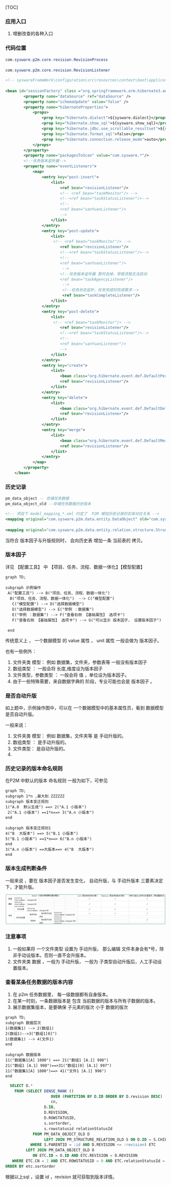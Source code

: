 [TOC]

### 应用入口

1.  增删改查的各种入口



### 代码位置

```java
com.sysware.p2m.core.revision.RevisionProcess

com.sysware.p2m.core.revision.RevisionListener

```



```xml
<!-- syswareFrameWork\configuration\src\resources\context\boot\application_core.xml -->

<bean id="sessionFactory" class ="org.springframework.orm.hibernate3.annotation.AnnotationSessionFactoryBean" >
        <property name="dataSource" ref="dataSource" />
        <property name="schemaUpdate" value="false" />
        <property name="hibernateProperties">
            <props>
                <prop key="hibernate.dialect">${sysware.dialect}</prop>
                <prop key="hibernate.show_sql">${sysware.show_sql}</prop>
                <prop key="hibernate.jdbc.use_scrollable_resultset">${sysware.jdbc.use_scrollable_resultset}</prop>
                <prop key="hibernate.format_sql">false</prop>
                <prop key="hibernate.connection.release_mode">auto</prop>
            </props>
        </property>
        <property name="packagesToScan" value="com.sysware.*"/>
        <!--任务版本监听器-->
        <property name="eventListeners">
            <map>
                <entry key="post-insert">
                    <list>
                        <ref bean="revisionListener"/>
                        <!-- <ref bean="taskMonitor"/> -->
                        <!--<ref bean="taskStatusListener"/>-->
                        <!--
                        <ref bean="sanYuanListener"/>
                        -->
                    </list>
                </entry>
                <entry key="post-update">
                    <list>
                     <!-- <ref bean="taskMonitor"/> -->
                        <ref bean="revisionListener"/>
                        <!--<ref bean="taskStatusListener"/>-->
                        <!--
                        <ref bean="sanYuanListener"/>
                         -->
                        <!--任务版本监听器 暂时去掉，导致流程无法启动
                        <ref bean="taskAgencyListener"/>
                         -->
                         <!--任务状态监听，任务完成时完成需求-->
                         <ref bean="taskCompleteListener"/>
                    </list>
                </entry>
                <entry key="post-delete">
                    <list>
                     <!-- <ref bean="taskMonitor"/> -->
                        <ref bean="revisionListener"/>
                        <!--<ref bean="taskStatusListener"/>-->
                        <!--
                        <ref bean="sanYuanListener"/>
                        -->
                    </list>
                </entry>
                <entry key="create">
                    <list>
                        <bean class="org.hibernate.event.def.DefaultPersistEventListener"/>
                        <ref bean="revisionListener"/>
                    </list>
                </entry>
                <entry key="delete">
                    <list>
                        <bean class="org.hibernate.event.def.DefaultDeleteEventListener"/>
                        <ref bean="revisionListener"/>
                    </list>
                </entry>
                <entry key="merge">
                    <list>
                        <bean class="org.hibernate.event.def.DefaultMergeEventListener"/>
                        <ref bean="revisionListener"/>
                    </list>
                </entry>
            </map>
        </property>
    </bean>

```





### 历史记录

```sql
pm_data_object -- 存储任务数据 
pm_data_object_old --存储任务数据历史版本
```

```xml
<!-- 项目下 model_mapping_*.xml 约定了  P2M 增加历史记录的实体对应关系 -->
<mapping original="com.sysware.p2m.data.entity.DataObject" old="com.sysware.p2m.data.entity.DataObjectOld"/>  

<mapping original="com.sysware.p2m.data.entity.relation.structure.StructureRelation" old="com.sysware.p2m.data.entity.relation.structure.StructureRelationOld"/>

```



当符合 版本因子与升版规则时， 会向历史表 增加一条 当前表的 拷贝。



### 版本因子

详见 【配置工具】 中 【项目、任务、流程、数据一体化】【模型配置】 

```mermaid
graph TD;

subgraph 示例操作
 A("配置工具") --> B("项目、任务、流程、数据一体化") 
  B("项目、任务、流程、数据一体化")  --> C("模型配置")
   C("模型配置") --> D("选择数据模型")
   D("选择数据模型") --> E("举例 ：数据集") 
   E("举例 ：数据集") --> F("查看右侧 【基础属性】 选项卡")
   F("查看右侧 【基础属性】 选项卡") --> G("可以显示 版本因子， 设置版本因子")
 
 end

```

传统意义上 ， 一个数据模型  的 value 属性 ， unit 属性 一般会做为 版本因子。

也有一些例外：

1. 文件夹类 模型： 例如 数据集，文件夹，参数表等 一般没有版本因子
2. 数组类型 ： 一般会将 长度,维度设为版本因子
3. 文件类型，参数类型 ： 一般会将 值 ，单位设为版本因子。
4. 由于一些特殊需要，来自数据字典的  阶段，专业可能也会是 版本因子 。



### 是否自动升版

如上题中，示例操作图中，可以在 一个数据模型中的基本属性页，看到 数据模型是否自动升版。



一般来说：

1. 文件夹类 模型： 例如 数据集，文件夹等 是 手动升版的。
2. 数组类型 ： 是手动升版的。
3. 文件类型： 是自动升版的。
4. 



### 历史记录的版本命名规则



在P2M 中默认的版本 命名规则 一般为如下，可参见 

```mermaid
graph TD;
subgraph 1*n ,最大到 ZZZZZZ 
subgraph 版本变迁规则
1("A.0  默认生成") ==> 2("A.1 小版本") 
 2("A.1 小版本") ==1*n==> 3("A.n 小版本")
end

subgraph 版本变迁规则1
4("B  大版本") ==> 5("B.1 小版本") 
5("B.1 小版本") ==1*n==> 6("B.n 小版本")
end
3("A.n 小版本") ==大版本==> 4("B  大版本")
end
```



### 版本生成判断条件



一般来说 ，要在 版本因子是否发生变化， 自动升版，与 手动升版本  三要素决定下，才能升版。

![dataversionchanged](dataversionchanged.png)



### 注意事项

1. 一般如果将 一个文件类型 设置为 手动升版， 那么编辑 文件本身会有*号，除非手动设版本。否则一直不会升版本。
2. 文件夹类 数据 ，一般为 手动升版， 一般为 子类型自动升版后，人工手动设置版本。



### 查看某条任务数据的版本内容

1. 在 p2m 任务数据里， 每一级数据都有自身版本。
2. 在某一时刻，一条数据版本是 包含 当前数据的版本与所有子数据的版本。
3. 展示数据集版本，是要确保 子元素的版次 小于 数据的版次

```mermaid
graph TD;
subgraph 数据层次
1(数据集1) --> 2(数组1)
2(数组1)-->3("数组1[0]")
1(数据集1) --> 4(文件1)
end

subgraph 数据版本
11("数据集1[A] 1000") ==> 21("数组1 [A.1] 998")
21("数组1 [A.1] 998")==>31("数组1[0] [A.1] 997")
11("数据集1[A] 1000")==> 41("文件1 [A.1] 996")
end
```

```sql
  SELECT O.*
    FROM (SELECT DENSE_RANK ()
                    OVER (PARTITION BY D.ID ORDER BY D.revision DESC)
                    cn,
                 D.ID,
                 D.REVISION,
                 D.ROWSTATUSID,
                 s.sortorder,
                 s.rowstatusid relationStatusId
            FROM PM_DATA_OBJECT_OLD D
                 LEFT JOIN PM_STRUCTURE_RELATION_OLD S ON D.ID = S.CHILDID
           WHERE S.PARENTID = :id AND D.REVISION <= :revision) ETC
         LEFT JOIN PM_DATA_OBJECT_OLD O
            ON ETC.ID = O.ID AND ETC.REVISION = O.REVISION
   WHERE ETC.CN = 1 AND ETC.ROWSTATUSID = 0 AND ETC.relationStatusId = 0
ORDER BY etc.sortorder
```

根据以上sql ，设置 id ，revision 就可获取到版本详情。